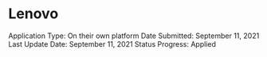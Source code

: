 # Lenovo

Application Type: On their own platform
Date Submitted: September 11, 2021
Last Update Date: September 11, 2021
Status Progress: Applied